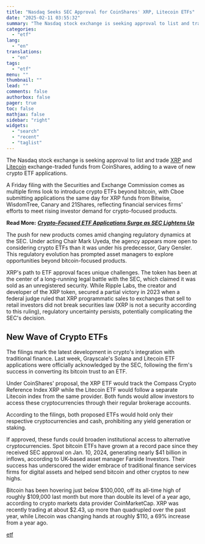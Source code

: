 ```yaml
---
title: "Nasdaq Seeks SEC Approval for CoinShares' XRP, Litecoin ETFs"
date: "2025-02-11 03:55:32"
summary: "The Nasdaq stock exchange is seeking approval to list and trade XRP and Litecoin exchange-traded funds from CoinShares, adding to a wave of new crypto ETF applications.A Friday filing with the Securities and Exchange Commission comes as multiple firms look to introduce crypto ETFs beyond bitcoin, with Cboe submitting applications..."
categories:
  - "etf"
lang:
  - "en"
translations:
  - "en"
tags:
  - "etf"
menu: ""
thumbnail: ""
lead: ""
comments: false
authorbox: false
pager: true
toc: false
mathjax: false
sidebar: "right"
widgets:
  - "search"
  - "recent"
  - "taglist"
---
```


The Nasdaq stock exchange is seeking approval to list and trade [XRP](https://listingcenter.nasdaq.com/assets/rulebook/nasdaq/filings/SR-NASDAQ-2025-012.pdf) and [Litecoin](https://listingcenter.nasdaq.com/assets/rulebook/nasdaq/filings/SR-NASDAQ-2025-013.pdf) exchange-traded funds from CoinShares, adding to a wave of new crypto ETF applications.

A Friday filing with the Securities and Exchange Commission comes as multiple firms look to introduce crypto ETFs beyond bitcoin, with Cboe submitting applications the same day for XRP funds from Bitwise, WisdomTree, Canary and 21Shares, reflecting financial services firms' efforts to meet rising investor demand for crypto-focused products.

**Read More:** [***Crypto-Focused ETF Applications Surge as SEC Lightens Up***](/sections/etf-watch/crypto-focused-etf-applications-surge-sec-lightens)

The push for new products comes amid changing regulatory dynamics at the SEC. Under acting Chair Mark Uyeda, the agency appears more open to considering crypto ETFs than it was under his predecessor, Gary Gensler. This regulatory evolution has prompted asset managers to explore opportunities beyond bitcoin-focused products.

XRP's path to ETF approval faces unique challenges. The token has been at the center of a long-running legal battle with the SEC, which claimed it was sold as an unregistered security. While Ripple Labs, the creator and developer of the XRP token, secured a partial victory in 2023 when a federal judge ruled that XRP programmatic sales to exchanges that sell to retail investors did not break securities law (XRP is not a security according to this ruling), regulatory uncertainty persists, potentially complicating the SEC's decision.

New Wave of Crypto ETFs
-----------------------

The filings mark the latest development in crypto's integration with traditional finance. Last week, Grayscale's Solana and Litecoin ETF applications were officially acknowledged by the SEC, following the firm's success in converting its bitcoin trust to an ETF.

Under CoinShares' proposal, the XRP ETF would track the Compass Crypto Reference Index XRP while the Litecoin ETF would follow a separate Litecoin index from the same provider. Both funds would allow investors to access these cryptocurrencies through their regular brokerage accounts.

According to the filings, both proposed ETFs would hold only their respective cryptocurrencies and cash, prohibiting any yield generation or staking.

If approved, these funds could broaden institutional access to alternative cryptocurrencies. Spot bitcoin ETFs have grown at a record pace since they received SEC approval on Jan. 10, 2024, generating nearly $41 billion in inflows, according to UK-based asset manager Farside Investors. Their success has underscored the wider embrace of traditional finance services firms for digital assets and helped send bitcoin and other cryptos to new highs.

Bitcoin has been hovering just below $100,000, off its all-time high of roughly $109,000 last month but more than double its level of a year ago, according to crypto markets data provider CoinMarketCap. XRP was recently trading at about $2.43, up more than quadrupled over the past year, while Litecoin was changing hands at roughly $110, a 69% increase from a year ago.

[etf](https://www.etf.com/sections/news/nasdaq-seeks-sec-approval-coinshares-xrp-litecoin-etfs)
